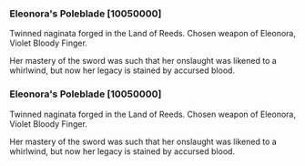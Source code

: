 ### Eleonora's Poleblade [10050000]

Twinned naginata forged in the Land of Reeds. Chosen weapon of Eleonora, Violet Bloody Finger.

Her mastery of the sword was such that her onslaught was likened to a whirlwind, but now her legacy is stained by accursed blood.### Eleonora's Poleblade [10050000]

Twinned naginata forged in the Land of Reeds. Chosen weapon of Eleonora, Violet Bloody Finger.

Her mastery of the sword was such that her onslaught was likened to a whirlwind, but now her legacy is stained by accursed blood.